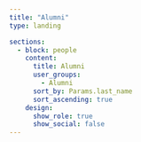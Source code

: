 ```yaml
---
title: "Alumni"
type: landing

sections:
  - block: people
    content:
      title: Alumni
      user_groups:
        - Alumni
      sort_by: Params.last_name
      sort_ascending: true
    design:
      show_role: true
      show_social: false
---
```

